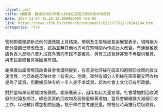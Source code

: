 ```yaml
---
layout: post
title: 謝展寰：數據反映約半數人到綠在區區交回收物非為獎賞
date: 2024-11-04 16:28:10.000000000 +08:00
link: https://news.rthk.hk/rthk/ch/component/k2/1777512-20241104.htm
categories: rthk
---
```


管制即棄塑膠新法例的適應期上月結束。環境及生態局局長謝展寰表示，現時絕大部分店舖已修改做法，認為並無其他地方可在短時間內作如此大改變。有連鎖餐飲店負責人反映八至九成買外賣的市民不要餐具，另有三成食肆甚至不再提供餐具，與市民自備餐具等因素有關。

謝展寰出席環境諮詢委員會會議時提到，有意見批評綠在區區和廚餘回收筒的設立速度慢，他認為是反映社會上有需求。他說，雖然有部分人到綠在區區提交回收物是為了獎賞，但數據反映有約一半人是不求獎賞，認為社會上文化已有所改變。

對於當局早前暫緩垃圾徵費。謝展寰表示，因年初起大量宣傳，社會增加對回收減廢的討論及關注，綠在區區的回收物及廚餘量顯著增加，當局會繼續擴大減廢回收工作，以倍數計增加相關設施，視乎條件並考慮民意，檢視何時再推行垃圾收費。
